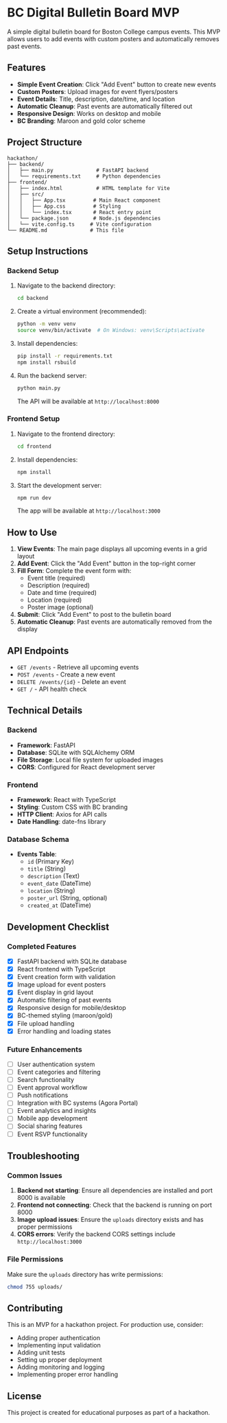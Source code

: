 # BC Digital Bulletin Board MVP

A simple digital bulletin board for Boston College campus events. This MVP allows users to add events with custom posters and automatically removes past events.

## Features

- **Simple Event Creation**: Click "Add Event" button to create new events
- **Custom Posters**: Upload images for event flyers/posters
- **Event Details**: Title, description, date/time, and location
- **Automatic Cleanup**: Past events are automatically filtered out
- **Responsive Design**: Works on desktop and mobile
- **BC Branding**: Maroon and gold color scheme

## Project Structure

```
hackathon/
├── backend/
│   ├── main.py              # FastAPI backend
│   └── requirements.txt     # Python dependencies
├── frontend/
│   ├── index.html           # HTML template for Vite
│   ├── src/
│   │   ├── App.tsx         # Main React component
│   │   ├── App.css         # Styling
│   │   └── index.tsx       # React entry point
│   └── package.json        # Node.js dependencies
│   └── vite.config.ts     # Vite configuration
└── README.md              # This file
```

## Setup Instructions

### Backend Setup

1. Navigate to the backend directory:
   ```bash
   cd backend
   ```

2. Create a virtual environment (recommended):
   ```bash
   python -m venv venv
   source venv/bin/activate  # On Windows: venv\Scripts\activate
   ```

3. Install dependencies:
   ```bash
   pip install -r requirements.txt
   npm install rsbuild
   ```

4. Run the backend server:
   ```bash
   python main.py
   ```

   The API will be available at `http://localhost:8000`

### Frontend Setup

1. Navigate to the frontend directory:
   ```bash
   cd frontend
   ```

2. Install dependencies:
   ```bash
   npm install
   ```

3. Start the development server:
   ```bash
   npm run dev
   ```

   The app will be available at `http://localhost:3000`

## How to Use

1. **View Events**: The main page displays all upcoming events in a grid layout
2. **Add Event**: Click the "Add Event" button in the top-right corner
3. **Fill Form**: Complete the event form with:
   - Event title (required)
   - Description (required)
   - Date and time (required)
   - Location (required)
   - Poster image (optional)
4. **Submit**: Click "Add Event" to post to the bulletin board
5. **Automatic Cleanup**: Past events are automatically removed from the display

## API Endpoints

- `GET /events` - Retrieve all upcoming events
- `POST /events` - Create a new event
- `DELETE /events/{id}` - Delete an event
- `GET /` - API health check

## Technical Details

### Backend
- **Framework**: FastAPI
- **Database**: SQLite with SQLAlchemy ORM
- **File Storage**: Local file system for uploaded images
- **CORS**: Configured for React development server

### Frontend
- **Framework**: React with TypeScript
- **Styling**: Custom CSS with BC branding
- **HTTP Client**: Axios for API calls
- **Date Handling**: date-fns library

### Database Schema
- **Events Table**:
  - `id` (Primary Key)
  - `title` (String)
  - `description` (Text)
  - `event_date` (DateTime)
  - `location` (String)
  - `poster_url` (String, optional)
  - `created_at` (DateTime)

## Development Checklist

### Completed Features
- [x] FastAPI backend with SQLite database
- [x] React frontend with TypeScript
- [x] Event creation form with validation
- [x] Image upload for event posters
- [x] Event display in grid layout
- [x] Automatic filtering of past events
- [x] Responsive design for mobile/desktop
- [x] BC-themed styling (maroon/gold)
- [x] File upload handling
- [x] Error handling and loading states

### Future Enhancements
- [ ] User authentication system
- [ ] Event categories and filtering
- [ ] Search functionality
- [ ] Event approval workflow
- [ ] Push notifications
- [ ] Integration with BC systems (Agora Portal)
- [ ] Event analytics and insights
- [ ] Mobile app development
- [ ] Social sharing features
- [ ] Event RSVP functionality

## Troubleshooting

### Common Issues

1. **Backend not starting**: Ensure all dependencies are installed and port 8000 is available
2. **Frontend not connecting**: Check that the backend is running on port 8000
3. **Image upload issues**: Ensure the `uploads` directory exists and has proper permissions
4. **CORS errors**: Verify the backend CORS settings include `http://localhost:3000`

### File Permissions
Make sure the `uploads` directory has write permissions:
```bash
chmod 755 uploads/
```

## Contributing

This is an MVP for a hackathon project. For production use, consider:
- Adding proper authentication
- Implementing input validation
- Adding unit tests
- Setting up proper deployment
- Adding monitoring and logging
- Implementing proper error handling

## License

This project is created for educational purposes as part of a hackathon.
